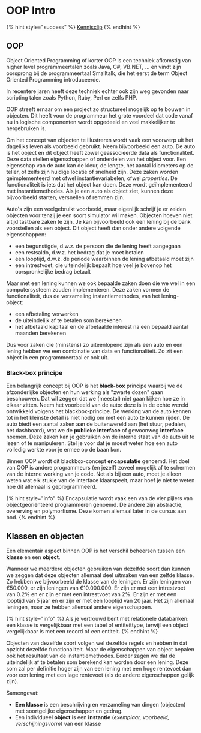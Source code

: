# OOP Intro

{% hint style="success" %}
[Kennisclip](https://youtu.be/Wp8EQuQV9UU)
{% endhint %}

## OOP

Object Oriented Programming of korter OOP is een techniek afkomstig van higher level programmeertalen zoals Java, C#, VB.NET, ... en vindt zijn oorsprong bij de programmeertaal Smalltalk, die het eerst de term Object Oriented Programming introduceerde.

In recentere jaren heeft deze techniek echter ook zijn weg gevonden naar scripting talen zoals Python, Ruby, Perl en zelfs PHP.

OOP streeft ernaar om een project zo structureel mogelijk op te bouwen in objecten. Dit heeft voor de programmeur het grote voordeel dat code vanaf nu in logische componenten wordt opgedeeld en veel makkelijker te hergebruiken is.

Om het concept van objecten te illustreren wordt vaak een voorwerp uit het dagelijks leven als voorbeeld gebruikt. Neem bijvoorbeeld een auto. De auto is het object en dit object heeft zowel geassocieerde data als functionaliteit. Deze data stellen eigenschappen of onderdelen van het object voor. Een eigenschap van de auto kan de kleur, de lengte, het aantal kilometers op de teller, of zelfs zijn huidige locatie of snelheid zijn. Deze zaken worden geïmplementeerd met ofwel instantievariabelen, ofwel _properties_. De functionaliteit is iets dat het object kan doen. Deze wordt geïmplementeerd met instantiemethodes. Als je een auto als object ziet, kunnen deze bijvoorbeeld starten, versnellen of remmen zijn.

Auto's zijn een veelgebruikt voorbeeld, maar eigenlijk schrijf je er zelden objecten voor tenzij je een soort simulator wil maken. Objecten hoeven niet altijd tastbare zaken te zijn. Je kan bijvoorbeeld ook een lening bij de bank voorstellen als een object. Dit object heeft dan onder andere volgende eigenschappen:

* een begunstigde, d.w.z. de persoon die de lening heeft aangegaan
* een restsaldo, d.w.z. het bedrag dat je moet betalen
* een looptijd, d.w.z. de periode waarbinnen de lening afbetaald moet zijn
* een intrestvoet, die uiteindelijk bepaalt hoe veel je bovenop het oorspronkelijke bedrag betaalt

Maar met een lening kunnen we ook bepaalde zaken doen die we wel in een computersysteem zouden implementeren. Deze zaken vormen de functionaliteit, dus de verzameling instantiemethodes, van het lening-object:

* een afbetaling verwerken
* de uiteindelijk af te betalen som berekenen
* het afbetaald kapitaal en de afbetaalde interest na een bepaald aantal maanden berekenen

Dus voor zaken die (minstens) zo uiteenlopend zijn als een auto en een lening hebben we een combinatie van data en functionaliteit. Zo zit een object in een programmeertaal er ook uit.

### Black-box principe

Een belangrijk concept bij OOP is het **black-box** principe waarbij we de afzonderlijke objecten en hun werking als "zwarte dozen" gaan beschouwen. Dat wil zeggen dat we (meestal) niet gaan kijken hoe ze in elkaar zitten. Neem het voorbeeld van de auto: deze is in de echte wereld ontwikkeld volgens het blackbox-principe. De werking van de auto kennen tot in het kleinste detail is niet nodig om met een auto te kunnen rijden. De auto biedt een aantal zaken aan de buitenwereld aan (het stuur, pedalen, het dashboard), wat we de **publieke interface** of gewoonweg **interface** noemen. Deze zaken kan je gebruiken om de interne staat van de auto uit te lezen of te manipuleren. Stel je voor dat je moest weten hoe een auto volledig werkte voor je ermee op de baan kon.

Binnen OOP wordt dit blackbox-concept **encapsulatie** genoemd. Het doel van OOP is andere programmeurs (en jezelf) zoveel mogelijk af te schermen van de interne werking van je code. Net als bij een auto, moet je alleen weten wat elk stukje van de interface klaarspeelt, maar hoef je niet te weten hoe dit allemaal is geprogrammeerd.

{% hint style="info" %}
Encapsulatie wordt vaak een van de vier pijlers van objectgeoriënteerd programmeren genoemd. De andere zijn abstractie, overerving en polymorfisme. Deze komen allemaal later in de cursus aan bod.
{% endhint %}

## Klassen en objecten

Een elementair aspect binnen OOP is het verschil beheersen tussen een **klasse** en een **object**.

Wanneer we meerdere objecten gebruiken van dezelfde soort dan kunnen we zeggen dat deze objecten allemaal deel uitmaken van een zelfde klasse. Zo hebben we bijvoorbeeld de klasse van de leningen. Er zijn leningen van €50.000, er zijn leningen van €10.000.000. Er zijn er met een intrestvoet van 0.2% en er zijn er met een intrestvoet van 2%. Er zijn er met een looptijd van 5 jaar en er zijn er met een looptijd van 20 jaar. Het zijn allemaal leningen, maar ze hebben allemaal andere eigenschappen.

{% hint style="info" %}
Als je vertrouwd bent met relationele databanken: een klasse is vergelijkbaar met een tabel of entiteittype, terwijl een object vergelijkbaar is met een record of een entiteit.
{% endhint %}

Objecten van dezelfde soort volgen wel dezelfde regels en hebben in dat opzicht dezelfde functionaliteit. Maar de eigenschappen van object bepalen ook het resultaat van de instantiemethodes. Eerder zagen we dat de uiteindelijk af te betalen som berekend kan worden door een lening. Deze som zal per definitie hoger zijn van een lening met een hoge rentevoet dan voor een lening met een lage rentevoet (als de andere eigenschappen gelijk zijn).

Samengevat:

* **Een klasse** is een beschrijving en verzameling van dingen (objecten) met soortgelijke eigenschappen en gedrag.
* Een individueel **object** is een **instantie** (_exemplaar, voorbeeld, verschijningsvorm)_ van een klasse
